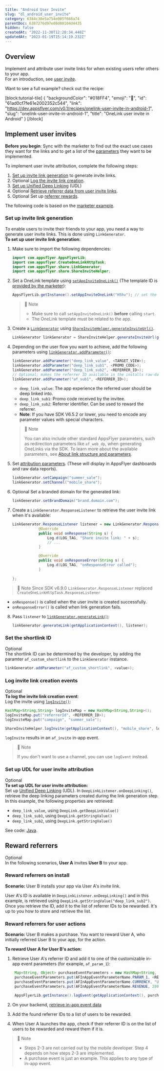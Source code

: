```yaml
---
title: "Android User Invite"
slug: "dl_android_user_invite"
category: 6384c30e5a754e005f668a74
parentDoc: 6387276d97e08d00104d4435
hidden: false
createdAt: "2022-11-30T12:20:34.448Z"
updatedAt: "2023-01-19T15:14:19.232Z"
---
```


Overview
--------

Implement and attribute user invite links for when existing users refer others to your app.  
For an introduction, see [user invite](https://dev.appsflyer.com/hc/docs/dl_user_invite).

Want to see a full example? check out the recipe:

[block:tutorial-tile]
{
  "backgroundColor": "#018FF4",
  "emoji": "🦉",
  "id": "61ad0cf7fe61e2002352c544",
  "link": "https://dev.appsflyer.com/v0.1/recipes/onelink-user-invite-in-android-1",
  "slug": "onelink-user-invite-in-android-1",
  "title": "OneLink user invite in Android"
}
[/block]

Implement user invites
----------------------

**Before you begin**: Sync with the marketer to find out the exact use cases they want for the links and to get a list of the [parameters](https://support.appsflyer.com/hc/en-us/articles/115004480866#parameters) they want to be implemented.

To implement user invite attribution, complete the following steps:

1. [Set up invite link generation](#set-up-invite-link-generation) to generate invite links.
2. <span class="annotation-optional">Optional</span> [Log the invite link creation](#log-invite-link-creation-events).
3. [Set up Unified Deep Linking](doc:unified-deep-linking-udl) (UDL)
4. <span class="annotation-optional">Optional</span> [Retrieve referrer data from user invite links](#set-up-udl-for-user-invite-attribution).
5. <span class="annotation-optional">Optional</span> Set up [referrer rewards](#reward-referrers).

The following code is based on the [marketer example](https://support.appsflyer.com/hc/en-us/articles/115004480866#example).

### Set up invite link generation

To enable users to invite their friends to your app, you need a way to generate user invite links. This is done using `LinkGenerator`.  
**To set up user invite link generation:**

1. Make sure to import the following dependencies:
   ```java
   import com.appsflyer.AppsFlyerLib;
   import com.appsflyer.CreateOneLinkHttpTask;
   import com.appsflyer.share.LinkGenerator;
   import com.appsflyer.share.ShareInviteHelper;
   ```

2. Set a OneLink template using [`setAppInviteOneLink()`](doc:android-sdk-reference-appsflyerlib#setappinviteonelink) (The template ID is [provided by the marketer](https://support.appsflyer.com/hc/en-us/articles/115004480866#procedures)):
   ```java
   AppsFlyerLib.getInstance().setAppInviteOneLink("H5hv"); // set the OneLink template ID the user invite links will be based on
   ```
   > 📘 Note
   > 
   > - Make sure to call `setAppInviteOneLink()` **before** calling `start`.
   > - The OneLink template must be related to the app.

3. Create a  [`LinkGenerator`](doc:android-sdk-reference-linkgenerator) using [`ShareInviteHelper.generateInviteUrl()`](doc:android-sdk-reference-shareinvitehelper#generateinviteurl).
   ```java
   LinkGenerator linkGenerator = ShareInviteHelper.generateInviteUrl(getApplicationContext());
   ```

4. Depending on the user flow you want to achieve, add the following parameters using [`linkGenerator.addParameter()`](doc:android-sdk-reference-linkgenerator#addparameter):
   ```java
   linkGenerator.addParameter("deep_link_value", <TARGET_VIEW>);
   linkGenerator.addParameter("deep_link_sub1", <PROMO_CODE>);
   linkGenerator.addParameter("deep_link_sub2", <REFERRER_ID>);
   // Optional; makes the referrer ID available in the installs raw-data report
   linkGenerator.addParameter("af_sub1", <REFERRER_ID>);
   ```
   - `deep_link_value`: The app experience the referred user should be deep linked into.
   - `deep_link_sub1`: Promo code received by the invitee.
   - `deep_link_sub2`: Referrer identifier. Can be used to reward the referrer.
   - **Note**: If you have SDK V6.5.2 or lower, you need to encode any parameter values with special characters.
  
   > 📘 Note
   > 
   > You can also include other standard AppsFlyer parameters, such as redirection parameters like `af_web_dp`, when generating OneLinks via the SDK. To learn more about the available parameters, see [About link structure and parameters](https://support.appsflyer.com/hc/en-us/articles/207447163-About-link-structure-and-parameters).


5. Set [attribution parameters](doc:android-sdk-reference-linkgenerator#methods). (These will display in AppsFlyer dashboards and raw data reports).
   ```java
   linkGenerator.setCampaign("summer_sale");
   linkGenerator.setChannel("mobile_share");
   ```

6. <span class="annotation-optional">Optional</span> Set a branded domain for the generated link:

   ```java Java
   linkGenerator.setBrandDomain("brand.domain.com");
   ```

7. Create a `LinkGenerator.ResponseListener` to retrieve the user invite link when it's available:

   ```java
   LinkGenerator.ResponseListener listener = new LinkGenerator.ResponseListener() {
               @Override
               public void onResponse(String s) {
                   Log.d(LOG_TAG, "Share invite link: " + s);
                   // ...
               }

               @Override
               public void onResponseError(String s) {
                   Log.d(LOG_TAG, "onResponseError called");
               }
            
   };
   ```
> 📘 Note
> Since SDK v6.9.0 `LinkGenerator.ResponseListener` replaced `CreateOneLinkHttpTask.ResponseListener`  

- `onResponse()` is called when the user invite is created successfully.
- `onResponseError()` is called when link generation fails.

8. Pass `listener` to [`linkGenerator.generateLink()`](doc:android-sdk-reference-linkgenerator#generatelink-1):
   ```java
   linkGenerator.generateLink(getApplicationContext(), listener);
   ```

### Set the shortlink ID

<span class="annotation-optional">Optional</span>  
The shortlink ID can be determined by the developer, by adding the paramter `af_custom_shortlink` to the `LinkGenerator` instance.

```java
linkGenerator.addParameter("af_custom_shortlink", <value>);
```

### Log invite link creation events

<span class="annotation-optional">Optional</span>  
**To log the invite link creation event**:  
Log the invite using [`logInvite()`](doc:android-sdk-reference-shareinvitehelper#loginvite):

```java
HashMap<String,String> logInviteMap = new HashMap<String,String>();
logInviteMap.put("referrerId", <REFERRER_ID>);
logInviteMap.put("campaign", "summer_sale");

ShareInviteHelper.logInvite(getApplicationContext(), "mobile_share", logInviteMap);
```

`logInvite` results in an `af_invite` in-app event.

> 📘 Note
> 
> If you don't want to use a channel, you can use `logEvent` instead.

### Set up UDL for user invite attribution

<span class="annotation-optional">Optional</span>  
**To set up UDL for user invite attribution:**  
Set up [Unified Deep Linking](doc:unified-deep-linking-udl) (UDL). In `DeepLinkListener.onDeepLinking()`, retrieve the deep linking parameters created during the link generation step. In this example, the following properties are retrieved:

- `deep_link_value`, using `DeepLink.getDeepLinkValue()`
- `deep_link_sub1`, using `DeepLink.getStringValue()`
- `deep_link_sub2`, using `DeepLink.getStringValue()`

See code: [Java](https://github.com/AppsFlyerSDK/appsflyer-onelink-android-sample-apps/blob/ee2a671926520c0aa031885da078f5ecf370c5c4/java/basic_app/app/src/main/java/com/appsflyer/onelink/appsflyeronelinkbasicapp/AppsflyerBasicApp.java#L74).

Reward referrers
----------------

<span class="annotation-optional">Optional</span>  
In the following scenarios, **User A** invites **User B** to your app.

### Reward referrers on install

**Scenario:** User B installs your app via User A's invite link.

User A's ID is available in `DeepLinkListener.onDeepLinking()` and in this example, is retrieved using `DeepLink.getStringValue("deep_link_sub2")`. Once you retrieve the ID, add it to the list of referrer IDs to be rewarded. It's up to you how to store and retrieve the list.

### Reward referrers for user actions

**Scenario:** User B makes a purchase. You want to reward User A, who initially referred User B to your app, for the action.

**To reward User A for User B's action:**

1. Retrieve User A's referrer ID and add it to one of the customizable in-app event parameters (for example, `af_param_1`):
   ```java
    Map<String, Object> purchaseEventParameters = new HashMap<String, Object>();
    purchaseEventParameters.put(AFInAppEventParameterName.PARAM_1, <REFERRER_ID>);
    purchaseEventParameters.put(AFInAppEventParameterName.CURRENCY, "USD");
    purchaseEventParameters.put(AFInAppEventParameterName.REVENUE, 200);
    
    AppsFlyerLib.getInstance().logEvent(getApplicationContext(), purchaseEventParameters);
   ```

2. On your backend, [retrieve in-app event data](https://support.appsflyer.com/hc/en-us/articles/115005544169-Rich-in-app-events-Overview#view-inapp-event-data)

3. Add the found referrer IDs to a list of users to be rewarded.

4. When User A launches the app, check if their referrer ID is on the list of users to be rewarded and reward them if it is.

> 📘 Note
> 
> - Steps 2-3 are not carried out by the mobile developer. Step 4 depends on how steps 2-3 are implemented.
> - A purchase event is just an example. This applies to any type of in-app event.